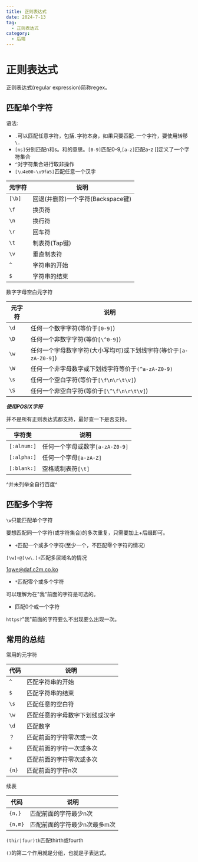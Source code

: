 ```yaml
---
title: 正则表达式
date: 2024-7-13
tag:
  - 正则表达式
category:
  - 后端
---
```

# 正则表达式

正则表达式(regular expression)简称regex。<br>

## 匹配单个字符

语法:

* `.`可以匹配任意字符，包括`.`字符本身，如果只要匹配`.`一个字符，要使用转移`\.`
* `[ns]`分别匹配n和s。和的意思。`[0-9]`匹配0-9,`[a-z]`匹配a-z []定义了一个字符集合
* `^`对字符集合进行取非操作
* `[\u4e00-\u9fa5]`匹配任意一个汉字



| 元字符 | 说明                              |
| ------ | --------------------------------- |
| `[\b]`   | 回退(并删除)一个字符(Backspace键) |
| `\f`     | 换页符                            |
| `\n`     | 换行符                            |
| `\r`    | 回车符                            |
| `\t`    | 制表符(Tap键)                     |
| `\v`     | 垂直制表符                        |
| `^`      | 字符串的开始                      |
| `$`     | 字符串的结束                      |

数字字母空白元字符

| 元字符 | 说明                                                         |
| ------ | ------------------------------------------------------------ |
| `\d`     | 任何一个数字字符(等价于`[0-9]`)                                |
| `\D`     | 任何一个非数字字符(等价`[\^0-9]`)                              |
| `\w`     | 任何一个字母数字字符(大小写均可)或下划线字符(等价于`[a-zA-Z0-9]`) |
| `\W`     | 任何一个非字母数字或下划线字符等价于`(^a-zA-Z0-9)`             |
| `\s`     | 任何一个空白字符(等价于`[\f\n\r\t\v]`)                         |
| `\S`     | 任何一个非空白字符(等价于`[\^\f\n\r\t\v]`)                     |

***使用POSIX字符***

并不是所有正则表达式都支持，最好查一下是否支持。

| 字符类    | 说明                          |
| --------- | ----------------------------- |
| `[:alnum:]` | 任何一个字母或数字`[a-zA-Z0-9]` |
| `[:alpha:]` | 任何一个字母`[a-zA-Z]`         |
| `[:blank:]` | 空格或制表符`[\t]`             |

^并未列举全自行百度^

## 匹配多个字符



`\w`只能匹配单个字符<br>

要想匹配同一个字符(或字符集合)的多次重复，只需要加上+后缀即可。<br>

* `+`匹配一个或多个字符(至少一个，不匹配零个字符的情况)

`[\w]+@[\w\.]+`匹配多层域名的情况

1qwe@daf.c2m.co.ko



* `*`匹配零个或多个字符

可以理解为在"我"前面的字符是可选的。



* 匹配0个或一个字符

`https?`"我"前面的字符要么不出现要么出现一次。







## 常用的总结

常用的元字符



| 代码 | 说明                           |
| ---- | ------------------------------ |
| `^`    | 匹配字符串的开始               |
| `$`    | 匹配字符串的结束               |
| `\s`   | 匹配任意的空白符               |
| `\w`   | 匹配任意的字母数字下划线或汉字 |
| `\d`   | 匹配数字                       |
| `？`   | 匹配前面的字符零次或一次       |
| `+`    | 匹配前面的字符一次或多次       |
| `*`    | 匹配前面的字符零次或多次       |
| `{n}`  | 匹配前面的字符n次              |

续表

| 代码  | 说明                         |
| ----- | ---------------------------- |
| `{n,}`  | 匹配前面的字符最少n次        |
| `{n,m}` | 匹配前面的字符最少n次最多m次 |

`(thir|four)th`匹配thirth或fourth 

`()`的第二个作用就是分组，也就是子表达式。











